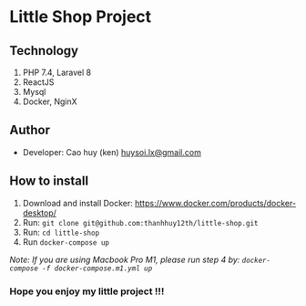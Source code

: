 # Little Shop Project

## Technology
1. PHP 7.4, Laravel 8
2. ReactJS
3. Mysql
4. Docker, NginX

## Author
- Developer: Cao huy (ken) huysoi.lx@gmail.com

## How to install
1. Download and install Docker: https://www.docker.com/products/docker-desktop/
2. Run: `git clone git@github.com:thanhhuy12th/little-shop.git`
3. Run: `cd little-shop`
4. Run `docker-compose up`

*Note: If you are using Macbook Pro M1, please run step 4 by: `docker-compose -f docker-compose.m1.yml up`*

### Hope you enjoy my little project !!!